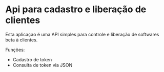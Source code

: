 # Api para cadastro e liberação de clientes

Esta aplicaçao é uma API simples para controle e liberação de softwares beta à clientes.

Funções:
- Cadastro de token
- Consulta de token via JSON

